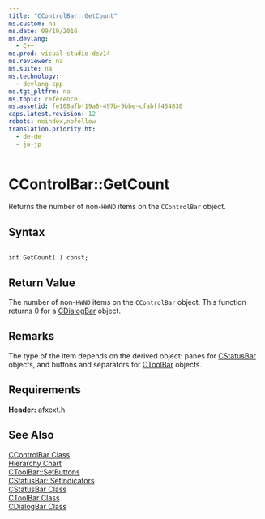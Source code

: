 ```yaml
---
title: "CControlBar::GetCount"
ms.custom: na
ms.date: 09/19/2016
ms.devlang: 
  - C++
ms.prod: visual-studio-dev14
ms.reviewer: na
ms.suite: na
ms.technology: 
  - devlang-cpp
ms.tgt_pltfrm: na
ms.topic: reference
ms.assetid: fe108afb-19a8-497b-9bbe-cfabff454830
caps.latest.revision: 12
robots: noindex,nofollow
translation.priority.ht: 
  - de-de
  - ja-jp
---
```

# CControlBar::GetCount
Returns the number of non-`HWND` items on the `CControlBar` object.  
  
## Syntax  
  
```  
  
int GetCount( ) const;  
```  
  
## Return Value  
 The number of non-`HWND` items on the `CControlBar` object. This function returns 0 for a [CDialogBar](../vs140/CDialogBar-Class.md) object.  
  
## Remarks  
 The type of the item depends on the derived object: panes for [CStatusBar](../vs140/CStatusBar-Class.md) objects, and buttons and separators for [CToolBar](../vs140/CToolBar-Class.md) objects.  
  
## Requirements  
 **Header:** afxext.h  
  
## See Also  
 [CControlBar Class](../vs140/CControlBar-Class.md)   
 [Hierarchy Chart](../vs140/Hierarchy-Chart.md)   
 [CToolBar::SetButtons](../vs140/CToolBar--SetButtons.md)   
 [CStatusBar::SetIndicators](../vs140/CStatusBar--SetIndicators.md)   
 [CStatusBar Class](../vs140/CStatusBar-Class.md)   
 [CToolBar Class](../vs140/CToolBar-Class.md)   
 [CDialogBar Class](../vs140/CDialogBar-Class.md)